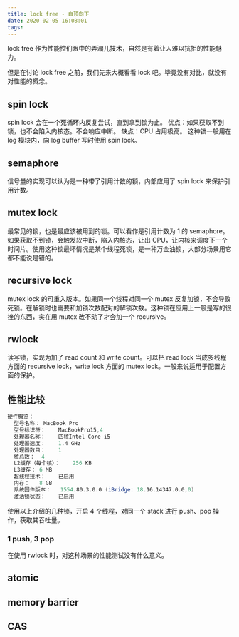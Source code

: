 ```yaml
---
title: lock free - 自顶向下
date: 2020-02-05 16:08:01
tags:
---
```


lock free 作为性能控们眼中的弄潮儿技术，自然是有着让人难以抗拒的性能魅力。

但是在讨论 lock free 之前，我们先来大概看看 lock 吧。毕竟没有对比，就没有对性能的概念。

## spin lock

spin lock 会在一个死循环内反复尝试，直到拿到锁为止。
优点：如果获取不到锁，也不会陷入内核态。不会响应中断。
缺点：CPU 占用极高。
这种锁一般用在 log 模块内，向 log buffer 写时使用 spin lock。

## semaphore

信号量的实现可以认为是一种带了引用计数的锁，内部应用了 spin lock 来保护引用计数。

## mutex lock

最常见的锁，也是最应该被用到的锁。可以看作是引用计数为 1 的 semaphore。如果获取不到锁，会触发软中断，陷入内核态，让出 CPU，让内核来调度下一个时间片。使用这种锁最坏情况是某个线程死锁，是一种万金油锁，大部分场景用它都不能说是错的。

## recursive lock

mutex lock 的可重入版本。如果同一个线程对同一个 mutex 反复加锁，不会导致死锁。在解锁时也需要和加锁次数配对的解锁次数。这种锁在应用上一般是写的很挫的东西，实在用 mutex 改不动了才会加一个 recursive。

## rwlock

读写锁，实现为加了 read count 和 write count。可以把 read lock 当成多线程方面的 recursive lock，write lock 方面的 mutex lock。一般来说适用于配置方面的保护。

## 性能比较

```s
硬件概览：
  型号名称：	MacBook Pro
  型号标识符：	MacBookPro15,4
  处理器名称：	四核Intel Core i5
  处理器速度：	1.4 GHz
  处理器数目：	1
  核总数：	4
  L2缓存（每个核）：	256 KB
  L3缓存：	6 MB
  超线程技术：	已启用
  内存：	8 GB
  系统固件版本：	1554.80.3.0.0 (iBridge: 18.16.14347.0.0,0)
  激活锁状态：	已启用
```

使用以上介绍的几种锁，开启 4 个线程，对同一个 stack 进行 push、pop 操作，获取其吞吐量。

### 1 push, 3 pop

在使用 rwlock 时，对这种场景的性能测试没有什么意义。

## atomic

## memory barrier

## CAS
